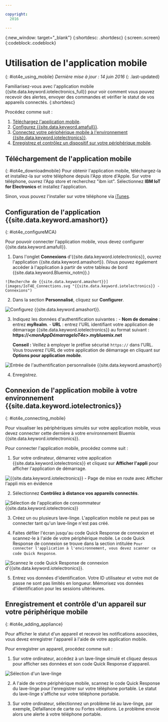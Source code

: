 ```yaml
---

copyright:
  2016

---
```



<!-- Common attributes used in the template are defined as follows: -->
{:new_window: target="_blank"}
{:shortdesc: .shortdesc}
{:screen:.screen}
{:codeblock:.codeblock}

# Utilisation de l'application mobile
{: #iot4e_using_mobile}
*Dernière mise à jour : 14 juin 2016*
{: .last-updated}

Familiarisez-vous avec l'application mobile
{{site.data.keyword.iotelectronics_full}} pour voir comment vous
pouvez recevoir des alertes, envoyer des commandes et vérifier le statut de vos
appareils connectés.
{:shortdesc}

Procédez comme suit :
1. [Téléchargez l'application mobile](#iot4e_downloadmobile). 
2. [Configurez {{site.data.keyword.amafull}}](#iot4e_configureMCA).
3. [Connectez votre périphérique mobile à l'environnement {{site.data.keyword.iotelectronics}}](#iot4e_connecting_mobile).
4. [Enregistrez et contrôlez un dispositif sur votre périphérique mobile](#iot4e_adding_appliance).


 ## Téléchargement de l'application mobile
 {: #iot4e_downloadmobile}
 Pour obtenir l'application mobile, téléchargez-la et installez-la sur votre
téléphone depuis l'App store d'Apple.  Sur votre téléphone, ouvrez l'App store
et recherchez "ibm iot". Sélectionnez **IBM IoT for
Electronics** et installez l'application.

 Sinon, vous pouvez l'installer sur votre téléphone via [iTunes](https://itunes.apple.com/us/app/ibm-iot-for-electronics/id1103404928?ls=1&mt=8).

## Configuration de l'application {{site.data.keyword.amashort}}
{: #iot4e_configureMCA}

Pour pouvoir connecter l'application mobile, vous devez configurer
{{site.data.keyword.amafull}}.  

  1. Dans l'onglet **Connexions**
d'{{site.data.keyword.iotelectronics}}, ouvrez l'application {{site.data.keyword.amashort}}. (Vous pouvez également accéder à l'application à partir de votre tableau de
bord {{site.data.keyword.Bluemix_notm}}.)  

    ![Recherche de {{site.data.keyword.amashort}}](images/IoT4E_Connections.svg "{{site.data.keyword.iotelectronics}} - Connexions")

  2. Dans la section **Personnalisé**, cliquez sur
**Configurer**.

   ![Configurez {{site.data.keyword.amashort}}.](images/MCA_config_pg.svg "{{site.data.keyword.amashort}} Set Up Authentication page")  

  3. Indiquez les données d'authentification suivantes :
    - **Nom de domaine** : entrez **myRealm**.
    - **URL** : entrez l'URL identifiant votre
application de démarrage {{site.data.keyword.iotelectronics}}
au format suivant : **https://<*monAppDémarrageIoT4e*>.mybluemix.net**  

      **Conseil :** Veillez à employer le préfixe
sécurisé `https://` dans l'URL. Vous trouverez l'URL de votre
application de démarrage en cliquant sur **Options pour application mobile**.

  ![ Entrée de l'authentification personnalisée {{site.data.keyword.amashort}}](images/MCA_config_pg2.svg "{{site.data.keyword.amashort}} - Entrée de l'authentification personnalisée")  

  4. Enregistrez.

## Connexion de l'application mobile à votre environnement {{site.data.keyword.iotelectronics}}
{: #iot4e_connecting_mobile}

Pour visualiser les périphériques simulés sur votre application mobile,
vous devez connecter cette dernière à votre environnement Bluemix {{site.data.keyword.iotelectronics}}.

Pour connecter l'application mobile, procédez comme suit :

  1. Sur votre ordinateur, démarrez votre application
{{site.data.keyword.iotelectronics}} et cliquez sur **Afficher
l'appli** pour afficher l'application de démarrage.  

  ![{{site.data.keyword.iotelectronics}} - Page de mise en route avec Afficher l'appli mis en évidence](images/IoT4E_getting_started.svg "{{site.data.keyword.iotelectronics}} - Page de mise en route avec Afficherl'appli")  

  2. Sélectionnez **Contrôlez à distance vos appareils connectés**.

  ![Sélection de l'application de consommateur {{site.data.keyword.iotelectronics}}](images/IoT4E_consumer_app.svg "{{site.data.keyword.iotelectronics}} - Application de consommateur")

  3. Créez un ou plusieurs lave-linge. L'application mobile ne peut pas se connecter tant qu'un lave-linge n'est pas créé.

  4.	Faites défiler l'écran jusqu'au code Quick Response de connexion et
scannez-le à l'aide de votre périphérique mobile. Le code Quick Response de
connexion se trouve dans la section intitulée `Pour connecter l'application à l'environnement, vous devez scanner ce code Quick Response`.

  ![Scannez le code Quick Response de connexion d'{{site.data.keyword.iotelectronics}}.](images/iot4e_mobile_connect_QR.svg "{{site.data.keyword.iotelectronics}}- Code Quick Response de connexion")


  5. Entrez vos données d'identification. Votre ID utilisateur et votre
mot de passe ne sont pas limités en longueur. Mémorisez vos données
d'identification pour les sessions ultérieures.  

## Enregistrement et contrôle d'un appareil sur votre périphérique mobile
{: #iot4e_adding_appliance}

Pour afficher le statut d'un appareil et recevoir les notifications
associées, vous devez enregistrer l'appareil à l'aide de votre application mobile.

Pour enregistrer un appareil, procédez comme suit :

  1. Sur votre ordinateur, accédez à un lave-linge simulé et cliquez
dessus pour afficher ses données et son code Quick Response d'appareil.

  ![Sélection d'un lave-linge](images/IoT4E_mobile_washer_QR.svg "Sélection d'un lave-linge")

  2.	A l'aide de votre périphérique mobile, scannez le code Quick
Response du lave-linge pour l'enregistrer sur votre téléphone portable. Le
statut du lave-linge s'affiche sur votre téléphone portable.

  3. Sur votre ordinateur, sélectionnez un problème lié au lave-linge,
par exemple, Défaillance de carte ou Fortes vibrations.  Le problème envoie
alors une alerte à votre téléphone portable.
